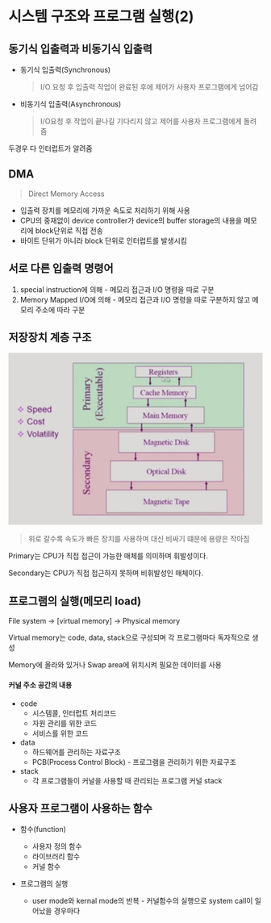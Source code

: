 # 시스템 구조와 프로그램 실행(2)



 ## 동기식 입출력과 비동기식 입출력

- 동기식 입출력(Synchronous)

  > I/O 요청 후 입출력 작업이 완료된 후에 제어가 사용자 프로그램에게 넘어감

- 비동기식 입출력(Asynchronous)

  > I/O요청 후 작업이 끝나길 기다리지 않고 제어를 사용자 프로그램에게 돌려줌

두경우 다 인터럽트가  알려줌



## DMA

> Direct Memory Access

- 입출력 장치를 메모리에 가까운 속도로 처리하기 위해 사용
-  CPU의 중재없이 device controller가 device의 buffer storage의 내용을 메모리에 block단위로 직접 전송
- 바이트 단위가 아니라 block 단위로 인터럽트를 발생시킴



## 서로 다른 입출력 명령어

1. special instruction에 의해 - 메모리 접근과 I/O 명령을 따로 구분
2. Memory Mapped I/O에 의해 - 메모리 접근과 I/O 명령을 따로 구분하지 않고 메모리 주소에 따라 구분



## 저장장치 계층 구조

![](./images/3-1.JPG)

> 위로 갈수록 속도가 빠른 장치를 사용하며 대신 비싸기 떄문에 용량은 작아짐

Primary는 CPU가 직접 접근이 가능한 매체를 의미하며 휘발성이다.

Secondary는 CPU가 직접 접근하지 못하며 비휘발성인 매체이다.





## 프로그램의 실행(메모리 load)

File system -> [virtual memory] -> Physical memory

Virtual memory는 code, data, stack으로 구성되며 각 프로그램마다 독자적으로 생성

Memory에 올라와 있거나 Swap area에 위치시켜 필요한 데이터를 사용



#### 커널 주소 공간의 내용

- code
  - 시스템콜, 인터럽트 처리코드
  - 자원 관리를 위한 코드
  - 서비스를 위한 코드
- data
  - 하드웨어를 관리하는 자료구조
  - PCB(Process Control Block) - 프로그램을 관리하기  위한 자료구조
- stack
  - 각 프로그램들이 커널을 사용할 때 관리되는 프로그램 커널 stack



## 사용자 프로그램이 사용하는 함수

- 함수(function)
  - 사용자 정의 함수
  - 라이브러리 함수
  - 커널 함수

- 프로그램의 실행
  - user mode와 kernal mode의 반복 - 커널함수의 실행으로 system call이 일어났을 경우마다

